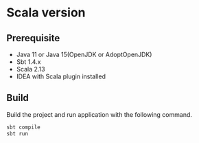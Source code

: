 # Scala version



## Prerequisite 

* Java 11 or Java 15(OpenJDK or AdoptOpenJDK)
* Sbt 1.4.x
* Scala 2.13
* IDEA with Scala plugin installed



## Build

 Build the project and run application with the following command.

```bash
sbt compile
sbt run
```

